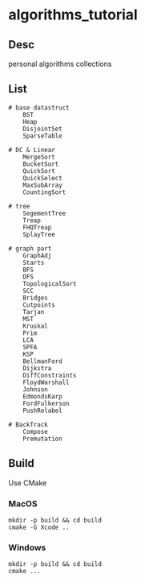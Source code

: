 # algorithms_tutorial

## Desc
personal algorithms collections

## List
```
# base datastruct
    BST
    Heap
    DisjointSet
    SparseTable

# DC & Linear
    MergeSort
    BucketSort
    QuickSort
    QuickSelect
    MaxSubArray
    CountingSort

# tree
    SegementTree
    Treap
    FHQTreap
    SplayTree

# graph part
    GraphAdj
    Starts
    BFS
    DFS
    TopologicalSort
    SCC
    Bridges
    Cutpoints
    Tarjan
    MST
    Kruskal
    Prim
    LCA
    SPFA
    KSP
    BellmanFord
    Dijkstra
    DiffConstraints
    FloydWarshall
    Johnson
    EdmondsKarp
    FordFulkerson
    PushRelabel

# BackTrack 
    Compose
    Premutation
```

## Build
Use CMake

### MacOS 
```
mkdir -p build && cd build
cmake -G Xcode ..
```

### Windows
```
mkdir -p build && cd build
cmake ...
```

